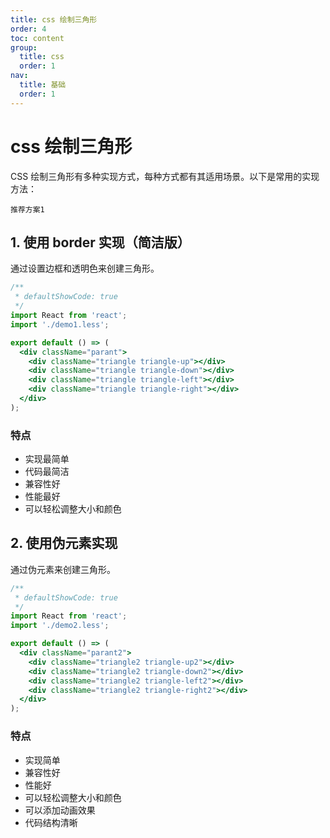 ```yaml
---
title: css 绘制三角形
order: 4
toc: content
group:
  title: css
  order: 1
nav:
  title: 基础
  order: 1
---
```


# css 绘制三角形

CSS 绘制三角形有多种实现方式，每种方式都有其适用场景。以下是常用的实现方法：

`推荐方案1`

## 1. 使用 border 实现（简洁版）

通过设置边框和透明色来创建三角形。

```jsx
/**
 * defaultShowCode: true
 */
import React from 'react';
import './demo1.less';

export default () => (
  <div className="parant">
    <div className="triangle triangle-up"></div>
    <div className="triangle triangle-down"></div>
    <div className="triangle triangle-left"></div>
    <div className="triangle triangle-right"></div>
  </div>
);
```

### 特点

- 实现最简单
- 代码最简洁
- 兼容性好
- 性能最好
- 可以轻松调整大小和颜色

## 2. 使用伪元素实现

通过伪元素来创建三角形。

```jsx
/**
 * defaultShowCode: true
 */
import React from 'react';
import './demo2.less';

export default () => (
  <div className="parant2">
    <div className="triangle2 triangle-up2"></div>
    <div className="triangle2 triangle-down2"></div>
    <div className="triangle2 triangle-left2"></div>
    <div className="triangle2 triangle-right2"></div>
  </div>
);
```

### 特点

- 实现简单
- 兼容性好
- 性能好
- 可以轻松调整大小和颜色
- 可以添加动画效果
- 代码结构清晰
